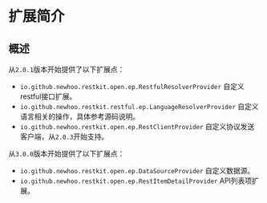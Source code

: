 # 扩展简介

## 概述

从`2.0.1`版本开始提供了以下扩展点：

- `io.github.newhoo.restkit.open.ep.RestfulResolverProvider` 自定义restful接口扩展。
- `io.github.newhoo.restkit.restful.ep.LanguageResolverProvider` 自定义语言相关的操作，具体参考源码说明。
- `io.github.newhoo.restkit.open.ep.RestClientProvider` 自定义协议发送客户端，从`2.0.3`开始支持。

从`3.0.0`版本开始提供了以下扩展点：

- `io.github.newhoo.restkit.open.ep.DataSourceProvider` 自定义数据源。
- `io.github.newhoo.restkit.open.ep.RestItemDetailProvider` API列表项扩展。